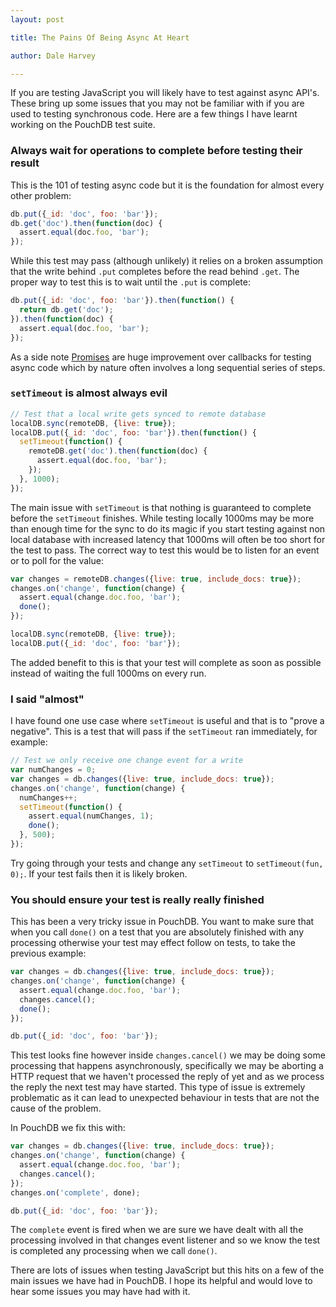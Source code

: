 ```yaml
---
layout: post

title: The Pains Of Being Async At Heart

author: Dale Harvey

---
```


If you are testing JavaScript you will likely have to test against async API's. These bring up some issues that you may not be familiar with if you are used to testing synchronous code. Here are a few things I have learnt working on the PouchDB test suite.

### Always wait for operations to complete before testing their result

This is the 101 of testing async code but it is the foundation for almost every other problem:

```js
db.put({_id: 'doc', foo: 'bar'});
db.get('doc').then(function(doc) {
  assert.equal(doc.foo, 'bar');
});
```

While this test may pass (although unlikely) it relies on a broken assumption that the write behind `.put` completes before the read behind `.get`. The proper way to test this is to wait until the `.put` is complete:

```js
db.put({_id: 'doc', foo: 'bar'}).then(function() {
  return db.get('doc');
}).then(function(doc) {
  assert.equal(doc.foo, 'bar');
});
```

As a side note [Promises](http://www.html5rocks.com/en/tutorials/es6/promises/) are huge improvement over callbacks for testing async code which by nature often involves a long sequential series of steps.

### `setTimeout` is almost always evil

```js
// Test that a local write gets synced to remote database
localDB.sync(remoteDB, {live: true});
localDB.put({_id: 'doc', foo: 'bar'}).then(function() {
  setTimeout(function() {
    remoteDB.get('doc').then(function(doc) {
      assert.equal(doc.foo, 'bar');
    });
  }, 1000);
});
```

The main issue with `setTimeout` is that nothing is guaranteed to complete before the `setTimeout` finishes. While testing locally 1000ms may be more than enough time for the sync to do its magic if you start testing against non local database with increased latency that 1000ms will often be too short for the test to pass. The correct way to test this would be to listen for an event or to poll for the value:

```js
var changes = remoteDB.changes({live: true, include_docs: true});
changes.on('change', function(change) {
  assert.equal(change.doc.foo, 'bar');
  done();
});

localDB.sync(remoteDB, {live: true});
localDB.put({_id: 'doc', foo: 'bar'});
```

The added benefit to this is that your test will complete as soon as possible instead of waiting the full 1000ms on every run.

### I said "almost"

I have found one use case where `setTimeout` is useful and that is to "prove a negative". This is a test that will pass if the `setTimeout` ran immediately, for example:

```js
// Test we only receive one change event for a write
var numChanges = 0;
var changes = db.changes({live: true, include_docs: true});
changes.on('change', function(change) {
  numChanges++;
  setTimeout(function() {
    assert.equal(numChanges, 1);
    done();
  }, 500);
});
```

Try going through your tests and change any `setTimeout` to `setTimeout(fun, 0);`. If your test fails then it is likely broken.

### You should ensure your test is really really finished

This has been a very tricky issue in PouchDB. You want to make sure that when you call `done()` on a test that you are absolutely finished with any processing otherwise your test may effect follow on tests, to take the previous example:

```js
var changes = db.changes({live: true, include_docs: true});
changes.on('change', function(change) {
  assert.equal(change.doc.foo, 'bar');
  changes.cancel();
  done();
});

db.put({_id: 'doc', foo: 'bar'});
```

This test looks fine however inside `changes.cancel()` we may be doing some processing that happens asynchronously, specifically we may be aborting a HTTP request that we haven't processed the reply of yet and as we process the reply the next test may have started. This type of issue is extremely problematic as it can lead to unexpected behaviour in tests that are not the cause of the problem.

In PouchDB we fix this with:

```js
var changes = db.changes({live: true, include_docs: true});
changes.on('change', function(change) {
  assert.equal(change.doc.foo, 'bar');
  changes.cancel();
});
changes.on('complete', done);

db.put({_id: 'doc', foo: 'bar'});
```

The `complete` event is fired when we are sure we have dealt with all the processing involved in that changes event listener and so we know the test is completed any processing when we call `done()`.

There are lots of issues when testing JavaScript but this hits on a few of the main issues we have had in PouchDB. I hope its helpful and would love to hear some issues you may have had with it.
